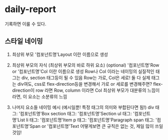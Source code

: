 # daily-report

기록하면 이룰 수 있다.

## 스타일 네이밍

1. 최상위 부모
   '컴포넌트명'Layout 이란 이름으로 생성

2. 최상위 부모의 자식 (최상위 부모의 바로 하위 요소) (optional)
   '컴포넌트명'Row or '컴포넌트명'Col 이란 이름으로 생성
   Row나 Col 이라는 네이밍의 실질적인 태그는 div, section 태그등이 될 수 있음
   Row는 가로, Col은 세로!
   둘 다 실제 태그는 div여도, css로 flex-direction등을 변경해서 가로 or 세로를 변경해주면?
   flex-direction이 row 라면 Row, column 이라면 Col
   최상위 부모가 대분류의 느낌이라면, 이 요소는 소분류의 느낌

3. 나머지 요소들
   네이밍 예시 (예시일뿐! 특정 태그의 의미와 부합된다면 됨!)
   div 태그: '컴포넌트명'Box
   section 태그: '컴포넌트명'Section
   ul 태그: '컴포넌트명'List
   li 태그: '컴포넌트명'Item
   p 태그: '컴포넌트명'Paragraph
   span 태그: '컴포넌트명'Span or '컴포넌트명'Text
   어떻게보면 큰 규칙은 없는 것, 제일 많이 쓰일 것임!
